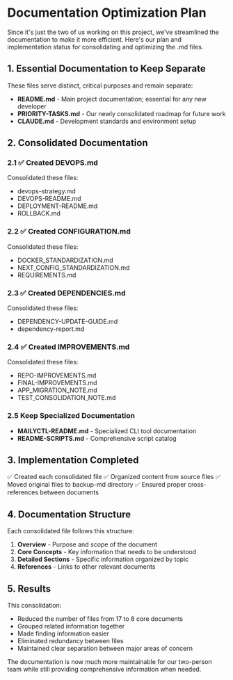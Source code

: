 # Documentation Optimization Plan

Since it's just the two of us working on this project, we've streamlined the documentation to make it more efficient. Here's our plan and implementation status for consolidating and optimizing the .md files.

## 1. Essential Documentation to Keep Separate

These files serve distinct, critical purposes and remain separate:

- **README.md** - Main project documentation; essential for any new developer
- **PRIORITY-TASKS.md** - Our newly consolidated roadmap for future work
- **CLAUDE.md** - Development standards and environment setup

## 2. Consolidated Documentation

### 2.1 ✅ Created DEVOPS.md
Consolidated these files:
- devops-strategy.md
- DEVOPS-README.md
- DEPLOYMENT-README.md
- ROLLBACK.md

### 2.2 ✅ Created CONFIGURATION.md
Consolidated these files:
- DOCKER_STANDARDIZATION.md
- NEXT_CONFIG_STANDARDIZATION.md
- REQUIREMENTS.md

### 2.3 ✅ Created DEPENDENCIES.md
Consolidated these files:
- DEPENDENCY-UPDATE-GUIDE.md
- dependency-report.md

### 2.4 ✅ Created IMPROVEMENTS.md
Consolidated these files:
- REPO-IMPROVEMENTS.md
- FINAL-IMPROVEMENTS.md
- APP_MIGRATION_NOTE.md
- TEST_CONSOLIDATION_NOTE.md

### 2.5 Keep Specialized Documentation
- **MAILYCTL-README.md** - Specialized CLI tool documentation
- **README-SCRIPTS.md** - Comprehensive script catalog

## 3. Implementation Completed

✅ Created each consolidated file
✅ Organized content from source files
✅ Moved original files to backup-md directory
✅ Ensured proper cross-references between documents

## 4. Documentation Structure

Each consolidated file follows this structure:
1. **Overview** - Purpose and scope of the document
2. **Core Concepts** - Key information that needs to be understood
3. **Detailed Sections** - Specific information organized by topic
4. **References** - Links to other relevant documents

## 5. Results

This consolidation:
- Reduced the number of files from 17 to 8 core documents
- Grouped related information together
- Made finding information easier
- Eliminated redundancy between files
- Maintained clear separation between major areas of concern

The documentation is now much more maintainable for our two-person team while still providing comprehensive information when needed.